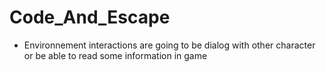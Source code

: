 # Code_And_Escape
- Environnement interactions are going to be dialog with other character or be able to read some information in game
